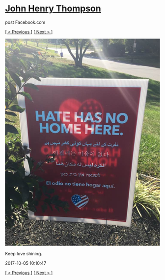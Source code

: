 # [John Henry Thompson](../README.md)
post Facebook.com

[[ < Previous ]](2017-10-05-1.md) [[ Next > ]](2017-10-05-3.md)

[![](../media/2017-10-05/Timeline-Photos-Keep-love-shining.jpg)](../README.md)

Keep love shining.

2017-10-05 10:10:47

[[ < Previous ]](2017-10-05-1.md) [[ Next > ]](2017-10-05-3.md)